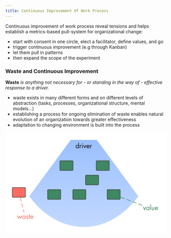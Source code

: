 ```yaml
---
title: Continuous Improvement Of Work Process
---
```



Continuous improvement of work process reveal tensions and helps establish a metrics-based pull-system for organizational change:

* start with consent in one circle, elect a facilitator, define values, and go
* trigger continuous improvement (e.g through Kanban)
* let them pull in patterns 
* then expand the scope of the experiment

### Waste and Continuous Improvement


**Waste** _is anything not necessary for - or standing in the way of - effective response to a driver._

* waste exists in many different forms and on different levels of abstraction (tasks, processes, organizational structure, mental models...)
* establishing a process for ongoing elimination of waste enables natural evolution of an organization towards greater effectiveness
* adaptation to changing environment is built into the process

![Identifying Waste](img/workflow-and-value/drivers-value-waste.png)

